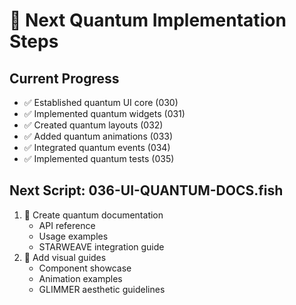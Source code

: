 # 🌟 Next Quantum Implementation Steps

## Current Progress
- ✅ Established quantum UI core (030)
- ✅ Implemented quantum widgets (031)
- ✅ Created quantum layouts (032)
- ✅ Added quantum animations (033)
- ✅ Integrated quantum events (034)
- ✅ Implemented quantum tests (035)

## Next Script: 036-UI-QUANTUM-DOCS.fish
1. 🎯 Create quantum documentation
   - API reference
   - Usage examples
   - STARWEAVE integration guide
2. 🎯 Add visual guides
   - Component showcase
   - Animation examples
   - GLIMMER aesthetic guidelines
